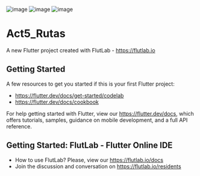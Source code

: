 ![image](https://github.com/user-attachments/assets/09fb8abd-3257-4695-87c5-372bebd5606c)
![image](https://github.com/user-attachments/assets/7fc0e0bb-cbf8-45b0-86b4-2a7ef210747a)
![image](https://github.com/user-attachments/assets/be390f21-d1dd-4d6a-8322-31d76476c638)






# Act5_Rutas

A new Flutter project created with FlutLab - https://flutlab.io

## Getting Started

A few resources to get you started if this is your first Flutter project:

- https://flutter.dev/docs/get-started/codelab
- https://flutter.dev/docs/cookbook

For help getting started with Flutter, view our
https://flutter.dev/docs, which offers tutorials,
samples, guidance on mobile development, and a full API reference.

## Getting Started: FlutLab - Flutter Online IDE

- How to use FlutLab? Please, view our https://flutlab.io/docs
- Join the discussion and conversation on https://flutlab.io/residents
